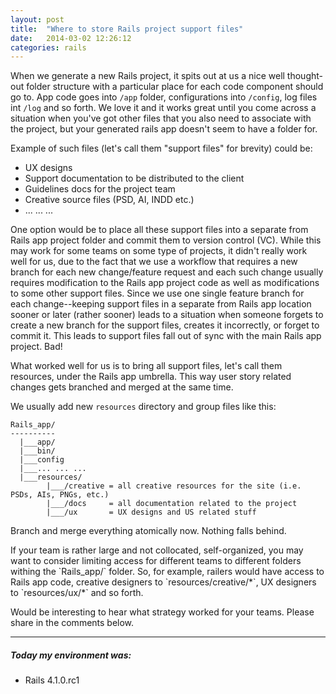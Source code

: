 ```yaml
---
layout: post
title:  "Where to store Rails project support files"
date:   2014-03-02 12:26:12
categories: rails
---
```


When we generate a new Rails project, it spits out at us a nice well thought-out folder structure
with a particular place for each code component should go to. App code goes into `/app` folder,
configurations into `/config`, log files int `/log` and so forth. We love it and it works great
until you come across a situation when you've got other files that you also need to
associate with the project, but your generated rails app doesn't seem to have a folder for.

<!--more-->

Example of such files (let's call them "support files" for brevity) could be:

* UX designs
* Support documentation to be distributed to the client
* Guidelines docs for the project team
* Creative source files (PSD, AI, INDD etc.)
* ... ... ...

One option would be to place all these support files into a separate from Rails app project folder
and commit them to version control (VC). While this may work for some teams on some type of projects, it
didn't really work well for us, due to the fact that we use a workflow that requires a new branch for
each new change/feature request and each such change usually requires modification to the Rails app
project code as well as modifications to some other support files. Since we use one single feature branch
for each change--keeping support files in a separate from Rails app location sooner or later
(rather sooner) leads to a situation when someone forgets to create a new branch for the support files,
creates it incorrectly, or forget to commit it. This leads to support files fall out of sync with
the main Rails app project. Bad!

What worked well for us is to bring all support files, let's call them resources, under the Rails
app umbrella. This way user story related changes gets branched and merged at the same time.

We usually add new `resources` directory and group files like this:

```
Rails_app/
----------
  |___app/
  |___bin/
  |___config
  |___... ... ...
  |___resources/
        |___/creative = all creative resources for the site (i.e. PSDs, AIs, PNGs, etc.)
        |___/docs     = all documentation related to the project
        |___/ux       = UX designs and US related stuff
```

Branch and merge everything atomically now. Nothing falls behind.

<div class="alert alert-warning">
<i class="fa fa-lightbulb-o fa-2x"></i>
If your team is rather large and
not collocated, self-organized, you may want to consider limiting access for different teams to
different folders withing the `Rails_app/` folder. So, for example, railers would have access to Rails app
code, creative designers to `resources/creative/*`, UX designers to `resources/ux/*` and so forth.
</div>

Would be interesting to hear what strategy worked for your teams. Please share in the comments below.

___
##### Today my environment was:

- Rails 4.1.0.rc1
